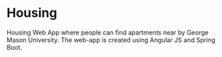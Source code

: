 # Housing

Housing Web App where people can find apartments near by George Mason University. The web-app is created using Angular JS and Spring Boot.
